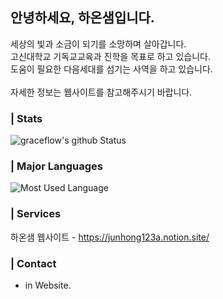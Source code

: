 ## 안녕하세요, 하온샘입니다.
세상의 빛과 소금이 되기를 소망하며 살아갑니다.<br>
고신대학교 기독교교육과 진학을 목표로 하고 있습니다.<br>
도움이 필요한 다음세대를 섬기는 사역을 하고 있습니다.<br>
<br>
자세한 정보는 웹사이트를 참고해주시기 바랍니다.

### | Stats
![graceflow's github Status](https://github-readme-stats.vercel.app/api?username=graceflow&count_private=true&show_icons=true&theme=tokyonight)

### | Major Languages
![Most Used Language](https://github-readme-stats.vercel.app/api/top-langs/?username=graceflow&theme=tokyonight&layout=compact)<br/>

### | Services
하온샘 웹사이트 - https://junhong123a.notion.site/

### | Contact
* in Website.
